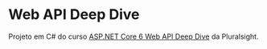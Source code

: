 # Web API Deep Dive

Projeto em C# do curso [ASP.NET Core 6 Web API Deep Dive](https://www.pluralsight.com/courses/asp-dot-net-core-6-web-api-deep-dive) da Pluralsight.
